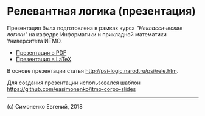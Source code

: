 # Релевантная логика (презентация)

Презентация была подготовлена в рамках курса _"Неклассические логики"_ на
кафедре Информатики и прикладной математики Университета ИТМО.

- [Презентация в PDF](./slides.pdf)
- [Презентация в LaTeX](./slides.tex)

В основе презентации статья <http://psi-logic.narod.ru/psi/rele.htm>.

Для создания презентации использовался шаблон
<https://github.com/easimonenko/itmo-corpo-slides>

---

(c) Симоненко Евгений, 2018
